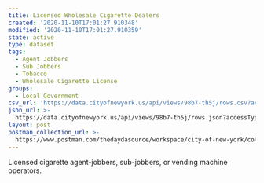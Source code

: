 ```yaml
---
title: Licensed Wholesale Cigarette Dealers
created: '2020-11-10T17:01:27.910348'
modified: '2020-11-10T17:01:27.910359'
state: active
type: dataset
tags:
  - Agent Jobbers
  - Sub Jobbers
  - Tobacco
  - Wholesale Cigarette License
groups:
  - Local Government
csv_url: 'https://data.cityofnewyork.us/api/views/98b7-th5j/rows.csv?accessType=DOWNLOAD'
json_url: >-
  https://data.cityofnewyork.us/api/views/98b7-th5j/rows.json?accessType=DOWNLOAD
layout: post
postman_collection_url: >-
  https://www.postman.com/thedaydasource/workspace/city-of-new-york/collection/15909983-08060817-2dd5-4bfe-a075-d1db560d9b5b
---
```

Licensed cigarette agent-jobbers, sub-jobbers, or vending machine operators.
